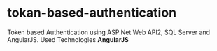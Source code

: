 # tokan-based-authentication
Token based Authentication using ASP.Net Web API2, SQL Server and AngularJS.
Used Technologies **AngularJS**
